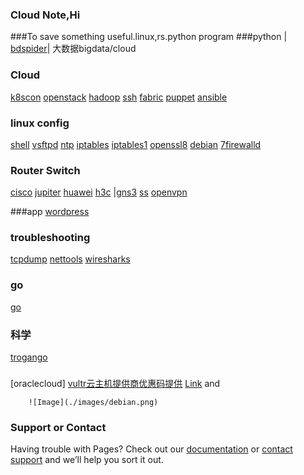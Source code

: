 ### Cloud Note,Hi

###To save something useful.linux,rs.python program 
###python
| [bdspider](bdspider.py)|
大数据bigdata/cloud
### Cloud 


[k8scon](conjure-up.html)
[openstack](openstack.html)
[hadoop](hadoop.html)
[ssh](ssh.html)
[fabric](fabric.html)
[puppet](puppet.html)
[ansible](ansible.html)

### linux config

[shell](linux/shell.html)
[vsftpd](linux/yum.html)
[ntp](linux/ntp.html)
[iptables](linux/iptables.html)
[iptables1](linux/iptables1.html)
[openssl8](linux/opensslssh.html)
[debian](linux/debian1.html)
[7firewalld](linux/firewalld.html)

### Router Switch

[cisco](net/cisco1.html)
[jupiter](net/jupiter.html)
[huawei](net/huawei.html)
[h3c](net/h3c1.html)
|[gns3](net/gns.html)
[ss](ss.html)
[openvpn](openvpn.html)

###app
[wordpress](linux/wp.html)

### troubleshooting

[tcpdump](linux/tcpdump.html)
[nettools](linux/nettools.html)
[wiresharks](linux/wiresharks.html)
### go
[go](linux/go.html)

### 科学
[trogango](linux/trogango.html)

### 
[oraclecloud]
[vultr云主机提供商优惠码提供](https://www.vultr.com/?ref=9064803-8H)
[Link](url) and 

```
    ![Image](./images/debian.png)
```


### Support or Contact

Having trouble with Pages? Check out our [documentation](https://help.github.com/categories/github-pages-basics/) or [contact support](https://github.com/contact) and we’ll help you sort it out.
